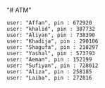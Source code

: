 "# ATM" 

    user: "Affan", pin : 672920
    user: "khalid", pin : 387732
    user: "Aliyan", pin : 738390
    user: "Khadija", pin : 290106
    user: "Shagufa", pin : 218297
    user: "Yashal", pin : 573793
    user: "Aeman", pin : 152199
    user: "Sufiyan", pin : 728012
    user: "Aliza", pin : 258185
    user: "Laiba", pin : 272816